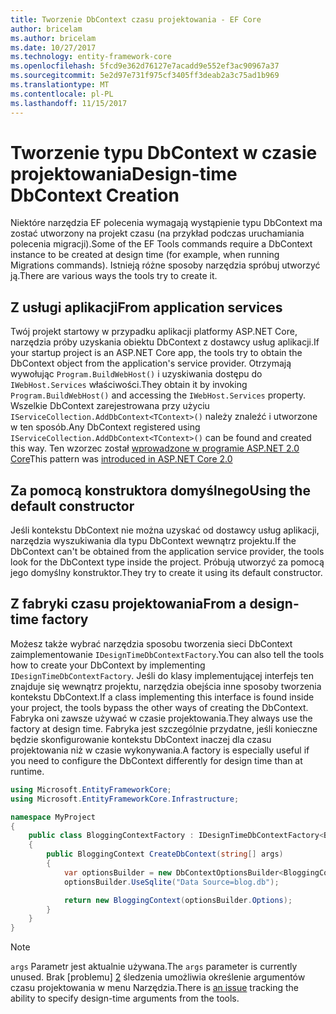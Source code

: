 ```yaml
---
title: Tworzenie DbContext czasu projektowania - EF Core
author: bricelam
ms.author: bricelam
ms.date: 10/27/2017
ms.technology: entity-framework-core
ms.openlocfilehash: 5fcd9e362d76127e7acadd9e552ef3ac90967a37
ms.sourcegitcommit: 5e2d97e731f975cf3405ff3deab2a3c75ad1b969
ms.translationtype: MT
ms.contentlocale: pl-PL
ms.lasthandoff: 11/15/2017
---
```

<a name="design-time-dbcontext-creation"></a><span data-ttu-id="4204e-102">Tworzenie typu DbContext w czasie projektowania</span><span class="sxs-lookup"><span data-stu-id="4204e-102">Design-time DbContext Creation</span></span>
==============================
<span data-ttu-id="4204e-103">Niektóre narzędzia EF polecenia wymagają wystąpienie typu DbContext ma zostać utworzony na projekt czasu (na przykład podczas uruchamiania polecenia migracji).</span><span class="sxs-lookup"><span data-stu-id="4204e-103">Some of the EF Tools commands require a DbContext instance to be created at design time (for example, when running Migrations commands).</span></span> <span data-ttu-id="4204e-104">Istnieją różne sposoby narzędzia spróbuj utworzyć ją.</span><span class="sxs-lookup"><span data-stu-id="4204e-104">There are various ways the tools try to create it.</span></span>

<a name="from-application-services"></a><span data-ttu-id="4204e-105">Z usługi aplikacji</span><span class="sxs-lookup"><span data-stu-id="4204e-105">From application services</span></span>
-------------------------
<span data-ttu-id="4204e-106">Twój projekt startowy w przypadku aplikacji platformy ASP.NET Core, narzędzia próby uzyskania obiektu DbContext z dostawcy usług aplikacji.</span><span class="sxs-lookup"><span data-stu-id="4204e-106">If your startup project is an ASP.NET Core app, the tools try to obtain the DbContext object from the application's service provider.</span></span> <span data-ttu-id="4204e-107">Otrzymają wywołując `Program.BuildWebHost()` i uzyskiwania dostępu do `IWebHost.Services` właściwości.</span><span class="sxs-lookup"><span data-stu-id="4204e-107">They obtain it by invoking `Program.BuildWebHost()` and accessing the `IWebHost.Services` property.</span></span> <span data-ttu-id="4204e-108">Wszelkie DbContext zarejestrowana przy użyciu `IServiceCollection.AddDbContext<TContext>()` należy znaleźć i utworzone w ten sposób.</span><span class="sxs-lookup"><span data-stu-id="4204e-108">Any DbContext registered using `IServiceCollection.AddDbContext<TContext>()` can be found and created this way.</span></span> <span data-ttu-id="4204e-109">Ten wzorzec został [wprowadzone w programie ASP.NET 2.0 Core][1]</span><span class="sxs-lookup"><span data-stu-id="4204e-109">This pattern was [introduced in ASP.NET Core 2.0][1]</span></span>

<a name="using-the-default-constructor"></a><span data-ttu-id="4204e-110">Za pomocą konstruktora domyślnego</span><span class="sxs-lookup"><span data-stu-id="4204e-110">Using the default constructor</span></span>
-----------------------------
<span data-ttu-id="4204e-111">Jeśli kontekstu DbContext nie można uzyskać od dostawcy usług aplikacji, narzędzia wyszukiwania dla typu DbContext wewnątrz projektu.</span><span class="sxs-lookup"><span data-stu-id="4204e-111">If the DbContext can't be obtained from the application service provider, the tools look for the DbContext type inside the project.</span></span> <span data-ttu-id="4204e-112">Próbują utworzyć za pomocą jego domyślny konstruktor.</span><span class="sxs-lookup"><span data-stu-id="4204e-112">They try to create it using its default constructor.</span></span>

<a name="from-a-design-time-factory"></a><span data-ttu-id="4204e-113">Z fabryki czasu projektowania</span><span class="sxs-lookup"><span data-stu-id="4204e-113">From a design-time factory</span></span>
--------------------------
<span data-ttu-id="4204e-114">Możesz także wybrać narzędzia sposobu tworzenia sieci DbContext zaimplementowanie `IDesignTimeDbContextFactory`.</span><span class="sxs-lookup"><span data-stu-id="4204e-114">You can also tell the tools how to create your DbContext by implementing `IDesignTimeDbContextFactory`.</span></span> <span data-ttu-id="4204e-115">Jeśli do klasy implementującej interfejs ten znajduje się wewnątrz projektu, narzędzia obejścia inne sposoby tworzenia kontekstu DbContext.</span><span class="sxs-lookup"><span data-stu-id="4204e-115">If a class implementing this interface is found inside your project, the tools bypass the other ways of creating the DbContext.</span></span>
<span data-ttu-id="4204e-116">Fabryka oni zawsze używać w czasie projektowania.</span><span class="sxs-lookup"><span data-stu-id="4204e-116">They always use the factory at design time.</span></span> <span data-ttu-id="4204e-117">Fabryka jest szczególnie przydatne, jeśli konieczne będzie skonfigurowanie kontekstu DbContext inaczej dla czasu projektowania niż w czasie wykonywania.</span><span class="sxs-lookup"><span data-stu-id="4204e-117">A factory is especially useful if you need to configure the DbContext differently for design time than at runtime.</span></span>

``` csharp
using Microsoft.EntityFrameworkCore;
using Microsoft.EntityFrameworkCore.Infrastructure;

namespace MyProject
{
    public class BloggingContextFactory : IDesignTimeDbContextFactory<BloggingContext>
    {
        public BloggingContext CreateDbContext(string[] args)
        {
            var optionsBuilder = new DbContextOptionsBuilder<BloggingContext>();
            optionsBuilder.UseSqlite("Data Source=blog.db");

            return new BloggingContext(optionsBuilder.Options);
        }
    }
}
```

> [!NOTE]
> <span data-ttu-id="4204e-118">`args` Parametr jest aktualnie używana.</span><span class="sxs-lookup"><span data-stu-id="4204e-118">The `args` parameter is currently unused.</span></span> <span data-ttu-id="4204e-119">Brak [problemu] [ 2] śledzenia umożliwia określenie argumentów czasu projektowania w menu Narzędzia.</span><span class="sxs-lookup"><span data-stu-id="4204e-119">There is [an issue][2] tracking the ability to specify design-time arguments from the tools.</span></span>

  [1]: https://docs.microsoft.com/aspnet/core/migration/1x-to-2x/#update-main-method-in-programcs
  [2]: https://github.com/aspnet/EntityFrameworkCore/issues/8332

